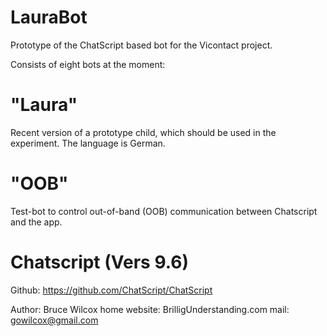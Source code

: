 # LauraBot

Prototype of the ChatScript based bot for the Vicontact project. 

Consists of eight bots at the moment:

# "Laura"

Recent version of a prototype child, which should be used in the experiment. The language is German.

# "OOB"

Test-bot to control out-of-band (OOB) communication between Chatscript and the app.


# Chatscript (Vers 9.6)

Github: https://github.com/ChatScript/ChatScript

Author: Bruce Wilcox
home website: BrilligUnderstanding.com
mail: gowilcox@gmail.com
